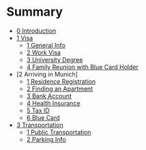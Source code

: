 # Summary

* [0 Introduction](README.md)
* [1 Visa]()
    * [1 General Info](visa-general-info.md)
    * [2 Work Visa](work-visa.md)
    * [3 University Degree](university-degree.md)
    * [4 Family Reunion with Blue Card Holder](family-reunion-with-blue-card-holder.md)
* [2 Arriving in Munich]
	* [1 Residence Registration](residence-registration.md)
	* [2 Finding an Apartment](finding-apartment.md)
	* [3 Bank Account](bank-account.md)
	* [4 Health Insurance](health-insurance.md)
	* [5 Tax ID](tax-id.md)
	* [6 Blue Card](blue-card.md)
* [3 Transportation]()
    * [1 Public Transportation](public-transportation.md)
    * [2 Parking Info](parking-info.md)
